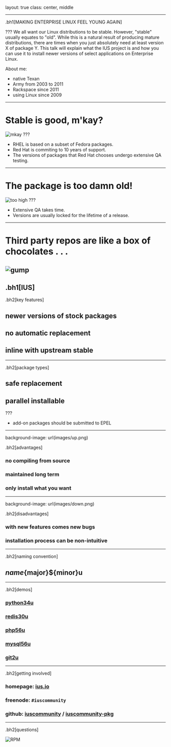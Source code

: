 layout: true
class: center, middle

---

.bh1[MAKING ENTERPRISE LINUX FEEL YOUNG AGAIN]

???
We all want our Linux distributions to be stable.  However, "stable" usually equates to "old".  While this is a natural result of producing mature distributions, there are times when you just absolutely need at least version X of package Y.  This talk will explain what the IUS project is and how you can use it to install newer versions of select applications on Enterprise Linux.

About me:
- native Texan
- Army from 2003 to 2011
- Rackspace since 2011
- using Linux since 2009
---
# Stable is good, m'kay?
![mkay](images/mkay.png)
???
- RHEL is based on a subset of Fedora packages.
- Red Hat is commiting to 10 years of support.
- The versions of packages that Red Hat chooses undergo extensive QA testing.
---
# The package is too damn old!
![too high](images/too-high.jpg)
???
- Extensive QA takes time.
- Versions are usually locked for the lifetime of a release.
---
# Third party repos are like a box of chocolates . . .
![gump](images/gump.png)
---
.bh1[IUS]
---

.bh2[key features]

## newer versions of stock packages
## no automatic replacement
## inline with upstream stable
---

.bh2[package types]

## safe replacement
## parallel installable
???
- add-on packages should be submitted to EPEL
---
background-image: url(images/up.png)

.bh2[advantages]

### no compiling from source
### maintained long term
### only install what you want
---
background-image: url(images/down.png)

.bh2[disadvantages]

### with new features comes new bugs
### installation process can be non-intuitive
---

.bh2[naming convention]

## ${name}${major}${minor}u
---

.bh2[demos]

### [python34u](https://asciinema.org/a/24505)
### [redis30u](https://asciinema.org/a/24585)
### [php56u](https://asciinema.org/a/24503)
### [mysql56u](https://asciinema.org/a/24507)
### [git2u](https://asciinema.org/a/24559)
---

.bh2[getting involved]

### homepage: [ius.io](https://ius.io)
### freenode: `#iuscommunity`
### github: [iuscommunity](https://github.com/iuscommunity) / [iuscommunity-pkg](https://github.com/iuscommunity-pkg)
---

.bh2[questions]

![RPM](images/rpm.png)
<!--
<img src='images/redhat.svg' alt='Red Hat' height='50'>
<img src='images/centos.svg' alt='CentOS' height='50'>
<img src='images/rpm.svg' alt='RPM' height='50'>
![Red Hat](images/redhat.svg)
![CentOS](images/centos.svg)
-->
